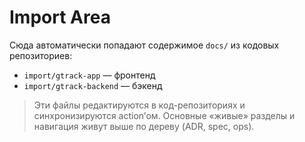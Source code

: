 # Import Area

Сюда автоматически попадают содержимое `docs/` из кодовых репозиториев:
- `import/gtrack-app` — фронтенд
- `import/gtrack-backend` — бэкенд

> Эти файлы редактируются в код-репозиториях и синхронизируются action’ом.
> Основные «живые» разделы и навигация живут выше по дереву (ADR, spec, ops).
